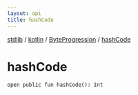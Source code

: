 ```yaml
---
layout: api
title: hashCode
---
```

[stdlib](../../index.html) / [kotlin](../index.html) / [ByteProgression](index.html) / [hashCode](hashCode.html)

# hashCode

```
open public fun hashCode(): Int
```
